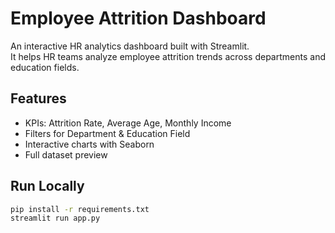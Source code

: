 # Employee Attrition Dashboard

An interactive HR analytics dashboard built with Streamlit.  
It helps HR teams analyze employee attrition trends across departments and education fields.

## Features
- KPIs: Attrition Rate, Average Age, Monthly Income
- Filters for Department & Education Field
- Interactive charts with Seaborn
- Full dataset preview

## Run Locally
```bash
pip install -r requirements.txt
streamlit run app.py
